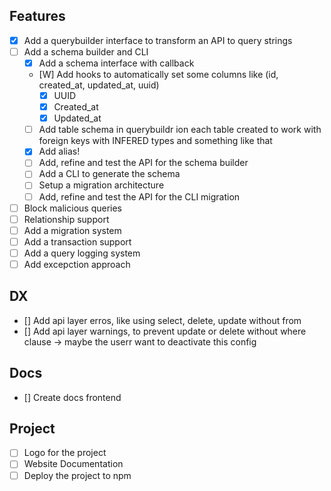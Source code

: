 ## Features

- [x] Add a querybuilder interface to transform an API to query strings
- [ ] Add a schema builder and CLI
  - [x] Add a schema interface with callback
  - [W] Add hooks to automatically set some columns like (id, created_at, updated_at, uuid)
    - [x] UUID
    - [x] Created_at
    - [x] Updated_at
  - [ ] Add table schema in querybuildr ion each table created to work with foreign keys with INFERED types and something like that
  - [X] Add alias!
  - [ ] Add, refine and test the API for the schema builder
  - [ ] Add a CLI to generate the schema
  - [ ] Setup a migration architecture
  - [ ] Add, refine and test the API for the CLI migration
- [ ] Block malicious queries
- [ ] Relationship support
- [ ] Add a migration system
- [ ] Add a transaction support
- [ ] Add a query logging system
- [ ] Add excepction approach

## DX

- [] Add api layer erros, like using select, delete, update without from
- [] Add api layer warnings, to prevent update or delete without where clause -> maybe the userr want to deactivate this config

## Docs

- [] Create docs frontend

## Project

- [ ] Logo for the project
- [ ] Website Documentation
- [ ] Deploy the project to npm
